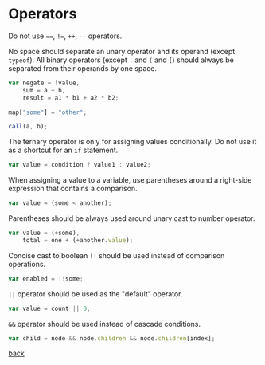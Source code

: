 # Operators

Do not use `==`, `!=`, `++`, `--` operators.

No space should separate an unary operator and its operand (except `typeof`).
All binary operators (except `.` and `(` and `[`) should always be separated from their operands by one space.

```javascript
var negate = !value,
    sum = a + b,
    result = a1 * b1 + a2 * b2;

map["some"] = "other";

call(a, b);
```

The ternary operator is only for assigning values conditionally. Do not use it as a shortcut for an `if` statement.

```javascript
var value = condition ? value1 : value2;
```

When assigning a value to a variable, use parentheses around a right-side expression that contains a comparison.

```javascript
var value = (some < another);
```

Parentheses should be always used around unary cast to number operator.

```javascript
var value = (+some),
    total = one + (+another.value);
```

Concise cast to boolean `!!` should be used instead of comparison operations.

```javascript
var enabled = !!some;
```

`||` operator should be used as the "default" operator.

```javascript
var value = count || 0;
```

`&&` operator should be used instead of cascade conditions.

```javascript
var child = node && node.children && node.children[index];
```

[back](readme.html)
